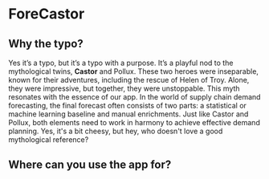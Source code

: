 # ForeCastor

## Why the typo?
Yes it’s a typo, but it’s a typo with a purpose. It’s a playful nod to the mythological twins, 
**Castor** and Pollux. These two heroes were inseparable, known for their adventures, including the 
rescue of Helen of Troy. Alone, they were impressive, but together, they were unstoppable. 
This myth resonates with the essence of our app. In the world of supply chain demand forecasting, the 
final forecast often consists of two parts: a statistical or machine learning baseline and manual 
enrichments. Just like Castor and Pollux, both elements need to work in harmony to achieve effective 
demand planning. Yes, it's a bit cheesy, but hey, who doesn't love a good mythological reference?

## Where can you use the app for?
